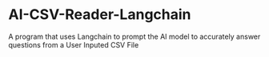 # AI-CSV-Reader-Langchain
A program that uses Langchain to prompt the AI model to accurately answer questions from a User Inputed CSV File
